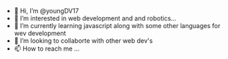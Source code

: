 - 👋 Hi, I’m @youngDV17
- 👀 I’m interested in web development and and robotics...
- 🌱 I’m currently learning javascript along with some other languages for wev development
- 💞️ I’m looking to collaborte with other web dev's
- 📫 How to reach me ...
<!---
youngDV17/youngDV17 is a ✨ special ✨ repository because its `README.md` (this file) appears on your GitHub profile.
You can click the Preview link to take a look at your changes.
--->
